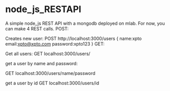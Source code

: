 # node_js_RESTAPI
A simple node_js REST API with a mongodb deployed on mlab.
For now, you can make 4 REST calls.
POST: 

Creates new user:
POST http://localhost:3000/users
{
  name:xpto
  email:xpto@xpto.com
  password:xpto123
}
GET:

Get all users:
GET localhost:3000/users/

get a user by name and password:

GET localhost:3000/users/name/password

get a user by id
GET localhost:3000/users/id
